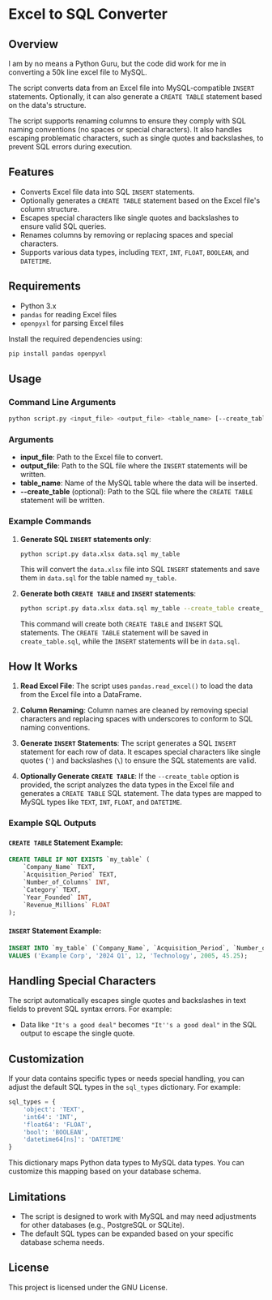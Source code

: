 # Excel to SQL Converter

## Overview

I am by no means a Python Guru, but the code did work for me in converting a 50k line excel file to MySQL.

The script converts data from an Excel file into MySQL-compatible `INSERT` statements. Optionally, it can also generate a `CREATE TABLE` statement based on the data's structure.

The script supports renaming columns to ensure they comply with SQL naming conventions (no spaces or special characters). It also handles escaping problematic characters, such as single quotes and backslashes, to prevent SQL errors during execution.

## Features

- Converts Excel file data into SQL `INSERT` statements.
- Optionally generates a `CREATE TABLE` statement based on the Excel file's column structure.
- Escapes special characters like single quotes and backslashes to ensure valid SQL queries.
- Renames columns by removing or replacing spaces and special characters.
- Supports various data types, including `TEXT`, `INT`, `FLOAT`, `BOOLEAN`, and `DATETIME`.

## Requirements

- Python 3.x
- `pandas` for reading Excel files
- `openpyxl` for parsing Excel files

Install the required dependencies using:

```bash
pip install pandas openpyxl
```

## Usage

### Command Line Arguments

```bash
python script.py <input_file> <output_file> <table_name> [--create_table <table_sql_file>]
```

### Arguments

- **input_file**: Path to the Excel file to convert.
- **output_file**: Path to the SQL file where the `INSERT` statements will be written.
- **table_name**: Name of the MySQL table where the data will be inserted.
- **--create_table** (optional): Path to the SQL file where the `CREATE TABLE` statement will be written.

### Example Commands

1. **Generate SQL `INSERT` statements only**:
   ```
   python script.py data.xlsx data.sql my_table
   ```

   This will convert the `data.xlsx` file into SQL `INSERT` statements and save them in `data.sql` for the table named `my_table`.

2. **Generate both `CREATE TABLE` and `INSERT` statements**:
   ```bash
   python script.py data.xlsx data.sql my_table --create_table create_table.sql
   ```

   This command will create both `CREATE TABLE` and `INSERT` SQL statements. The `CREATE TABLE` statement will be saved in `create_table.sql`, while the `INSERT` statements will be in `data.sql`.

## How It Works

1. **Read Excel File**: 
   The script uses `pandas.read_excel()` to load the data from the Excel file into a DataFrame.

2. **Column Renaming**: 
   Column names are cleaned by removing special characters and replacing spaces with underscores to conform to SQL naming conventions.

3. **Generate `INSERT` Statements**: 
   The script generates a SQL `INSERT` statement for each row of data. It escapes special characters like single quotes (`'`) and backslashes (`\`) to ensure the SQL statements are valid.

4. **Optionally Generate `CREATE TABLE`**: 
   If the `--create_table` option is provided, the script analyzes the data types in the Excel file and generates a `CREATE TABLE` SQL statement. The data types are mapped to MySQL types like `TEXT`, `INT`, `FLOAT`, and `DATETIME`.

### Example SQL Outputs

#### `CREATE TABLE` Statement Example:

```sql
CREATE TABLE IF NOT EXISTS `my_table` (
    `Company_Name` TEXT,
    `Acquisition_Period` TEXT,
    `Number_of_Columns` INT,
    `Category` TEXT,
    `Year_Founded` INT,
    `Revenue_Millions` FLOAT
);
```

#### `INSERT` Statement Example:

```sql
INSERT INTO `my_table` (`Company_Name`, `Acquisition_Period`, `Number_of_Columns`, `Category`, `Year_Founded`, `Revenue_Millions`)
VALUES ('Example Corp', '2024 Q1', 12, 'Technology', 2005, 45.25);
```

## Handling Special Characters

The script automatically escapes single quotes and backslashes in text fields to prevent SQL syntax errors. For example:

- Data like `"It's a good deal"` becomes `"It''s a good deal"` in the SQL output to escape the single quote.

## Customization

If your data contains specific types or needs special handling, you can adjust the default SQL types in the `sql_types` dictionary. For example:

```python
sql_types = {
    'object': 'TEXT',
    'int64': 'INT',
    'float64': 'FLOAT',
    'bool': 'BOOLEAN',
    'datetime64[ns]': 'DATETIME'
}
```

This dictionary maps Python data types to MySQL data types. You can customize this mapping based on your database schema.

## Limitations

- The script is designed to work with MySQL and may need adjustments for other databases (e.g., PostgreSQL or SQLite).
- The default SQL types can be expanded based on your specific database schema needs.

## License

This project is licensed under the GNU License.

